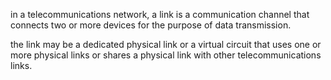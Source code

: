 in a telecommunications network, a link is a communication channel that connects two or more devices for the purpose of data transmission. 

the link may be a dedicated physical link or a virtual circuit that uses one or more physical links or shares a physical link with other telecommunications links.